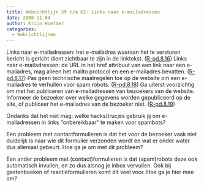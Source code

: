 ```yaml
---
title: Webrichtlijn 59 t/m 62: Links naar e-mailadressen
date: 2008-11-04
author: Krijn Hoetmer
categories: 
  - Webrichtlijnen
---
```

Links naar e-mailadressen: het e-mailadres waaraan het te versturen bericht is gericht dient zichtbaar te zijn in de linktekst. ([R-pd.8.16](http://www.webrichtlijnen.nl/handleiding/ontwikkeling/productie/links-navigatie/email-adressen/#r-pd-8-16)) Links naar e-mailadressen: de URL in het href attribuut van een link naar een e-mailadres, mag alleen het mailto protocol en een e-mailadres bevatten. ([R-pd.8.17](http://www.webrichtlijnen.nl/handleiding/ontwikkeling/productie/links-navigatie/email-adressen/#r-pd-8-17)) Pas geen technische maatregelen toe op de website om een e-mailadres te verhullen voor spam robots. ([R-pd.8.18](http://www.webrichtlijnen.nl/handleiding/ontwikkeling/productie/links-navigatie/email-adressen/#r-pd-8-18)) Ga uiterst voorzichtig om met het publiceren van e-mailadressen van bezoekers van de website. Informeer de bezoeker over welke gegevens worden gepubliceerd op de site, of publiceer het e-mailadres van de bezoeker niet. ([R-pd.8.19](http://www.webrichtlijnen.nl/handleiding/ontwikkeling/productie/links-navigatie/email-adressen/#r-pd-8-19))

Ondanks dat het niet mag: welke hacks/trucjes gebruik jij om e-mailadressen in links "onbereikbaar" te maken voor spambots?

Een probleem met contactformulieren is dat het voor de bezoeker vaak niet duidelijk is naar wie dit formulier verzonden wordt en wat er onder water dus allemaal gebeurt. Hoe ga je om met dit probleem?

Een ander probleem met (contact)formulieren is dat (spam)robots deze ook automatisch invullen, en zo dus alsnog je inbox vervuilen. Ook bij gastenboeken of reactieformulieren komt dit veel voor. Hoe ga je hier mee om?
